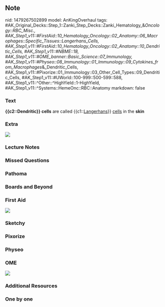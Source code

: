 ## Note
nid: 1479267502899
model: AnKingOverhaul
tags: #AK_Original_Decks::Step_1::Zanki_Step_Decks::Zanki_Hematology_&_Oncology::RBC_Misc., #AK_Step1_v11::#FirstAid::10_Hematology_Oncology::02_Anatomy::06_Macrophages::Specific_Tissues::Langerhans_Cells, #AK_Step1_v11::#FirstAid::10_Hematology_Oncology::02_Anatomy::10_Dendritic_Cells, #AK_Step1_v11::#NBME::18, #AK_Step1_v11::#OME_banner::Basic_Science::07_Immunology, #AK_Step1_v11::#Physeo::08_Immunology::01_Immunology::09_Cytokines_from_Macrophages_&_Dendritic_Cells, #AK_Step1_v11::#Pixorize::01_Immunology::03_Other_Cell_Types::09_Dendritic_Cells, #AK_Step1_v11::#UWorld::100-999::500-599::588, #AK_Step1_v11::^Other::^HighYield::1-HighYield, #AK_Step1_v11::^Systems::HemeOnc::RBC::Anatomy
markdown: false

### Text
<div>
  <b>{{c2::Dendritic}} cells</b> are called
  {{c1::<u>Langerhans</u>}} <u>cells</u> in the <b>skin</b>
</div>

### Extra
<img src="paste-199827648413914.jpg">

### Lecture Notes


### Missed Questions


### Pathoma


### Boards and Beyond


### First Aid
<img src="tmpUMLl9q.png">

### Sketchy


### Pixorize


### Physeo


### OME
<div class="ome-widget">
  <a href=
  "https://onlinemeded.org/spa/immunology?ref=anki"><img src=
  "_OME_AnkiFlashcards_Topic_3.png"></a>
</div>

### Additional Resources


### One by one

